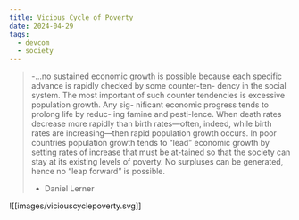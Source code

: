 ```yaml
---
title: Vicious Cycle of Poverty
date: 2024-04-29
tags:
  - devcom
  - society
---
```

> -...no sustained economic growth is possible because each
> specific advance is rapidly checked by some counter-ten-
> dency in the social system. The most important of such
> counter tendencies is excessive population growth. Any sig-
> nificant economic progress tends to prolong life by reduc-
> ing famine and pesti-lence. When death rates decrease more
> rapidly than birth rates—often, indeed, while birth rates are
> increasing—then rapid population growth occurs. In poor
> countries population growth tends to “lead” economic
> growth by setting rates of increase that must be at-tained
> so that the society can stay at its existing levels of poverty.
> No surpluses can be generated, hence no “leap forward” is
> possible.
> - Daniel Lerner

![[images/viciouscyclepoverty.svg]]


